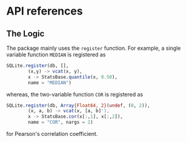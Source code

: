 # API references

## The Logic

The package mainly uses the ```register``` function. For example, a single variable 
function ```MEDIAN``` is registered as 

```julia
SQLite.register(db, [], 
        (x,y) -> vcat(x, y), 
        x -> StatsBase.quantile(x, 0.50), 
        name = "MEDIAN")
```

whereas, the two-variable function ```COR``` is registered as 

```julia
SQLite.register(db, Array{Float64, 2}(undef, (0, 2)), 
        (x, a, b) -> vcat(x, [a, b]'), 
        x -> StatsBase.cor(x[:,1], x[:,2]), 
        name = "COR", nargs = 2)
```

for Pearson's correlation coefficient. 


